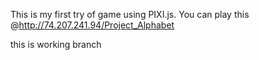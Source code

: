 This is  my first try of game using PIXI.js.
You can play this @http://74.207.241.94/Project_Alphabet

this is working branch
